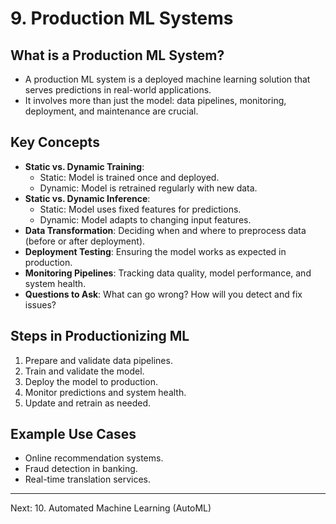 # 9. Production ML Systems

## What is a Production ML System?
- A production ML system is a deployed machine learning solution that serves predictions in real-world applications.
- It involves more than just the model: data pipelines, monitoring, deployment, and maintenance are crucial.

## Key Concepts
- **Static vs. Dynamic Training**:
  - Static: Model is trained once and deployed.
  - Dynamic: Model is retrained regularly with new data.
- **Static vs. Dynamic Inference**:
  - Static: Model uses fixed features for predictions.
  - Dynamic: Model adapts to changing input features.
- **Data Transformation**: Deciding when and where to preprocess data (before or after deployment).
- **Deployment Testing**: Ensuring the model works as expected in production.
- **Monitoring Pipelines**: Tracking data quality, model performance, and system health.
- **Questions to Ask**: What can go wrong? How will you detect and fix issues?

## Steps in Productionizing ML
1. Prepare and validate data pipelines.
2. Train and validate the model.
3. Deploy the model to production.
4. Monitor predictions and system health.
5. Update and retrain as needed.

## Example Use Cases
- Online recommendation systems.
- Fraud detection in banking.
- Real-time translation services.

---
Next: 10. Automated Machine Learning (AutoML) 